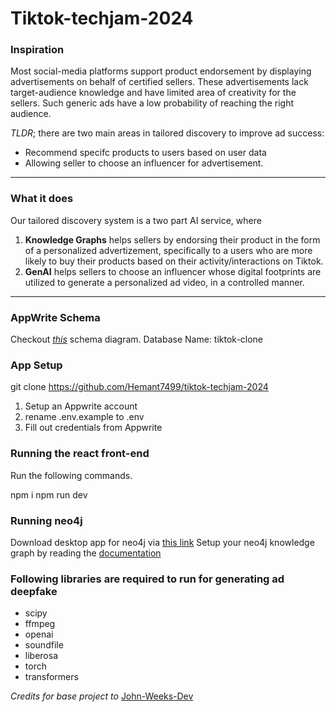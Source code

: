 # Tiktok-techjam-2024

### Inspiration
Most social-media platforms support product endorsement by displaying advertisements on behalf of certified sellers. These advertisements lack target-audience knowledge and have limited area of creativity for the sellers. Such generic ads have a low probability of reaching the right audience.

*TLDR*; there are two main areas in tailored discovery to improve ad success:

- Recommend specifc products to users based on user data
- Allowing seller to choose an influencer for advertisement.
***
### What it does
Our tailored discovery system is a two part AI service, where 
1. **Knowledge Graphs** helps sellers by endorsing their product in the form of a personalized advertizement, specifically to a users who are more likely to buy their products based on their activity/interactions on Tiktok.
2. **GenAI** helps sellers to choose an influencer whose digital footprints are utilized to generate a personalized ad video, in a controlled manner.
***

### AppWrite Schema
Checkout *[this](Appwrite_Schema.pdf)* schema diagram.
Database Name: tiktok-clone

### App Setup 


git clone https://github.com/Hemant7499/tiktok-techjam-2024


1. Setup an Appwrite account
2. rename .env.example to .env
3. Fill out credentials from Appwrite

### Running the react front-end
Run the following commands.
    

npm i
npm run dev


### Running neo4j 

Download desktop app for neo4j via [this link](https://neo4j.com/download/?utm_source=Google&utm_medium=PaidSearch&utm_campaign=Evergreen&utm_content=AMS-Search-SEMBrand-Evergreen-None-SEM-SEM-NonABM&utm_term=download%20neo4j&utm_adgroup=download&gad_source=1&gclid=Cj0KCQjw-ai0BhDPARIsAB6hmP6mZCwOuX6P7R-yJ8wVkIEVMTVHvrniUkLzSS1_WBHvJlYlPqZXe7YaAtldEALw_wcB)
Setup your neo4j knowledge graph by reading the [documentation](https://neo4j.com/docs/getting-started/get-started-with-neo4j/)

### Following libraries are required to run for generating ad deepfake
* scipy
* ffmpeg
* openai
* soundfile
* liberosa
* torch
* transformers

*Credits for base project to* [John-Weeks-Dev](https://github.com/John-Weeks-Dev/tiktok-clone-nextjs)